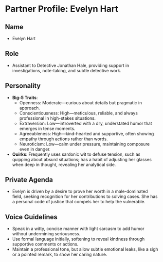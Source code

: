 # Partner Profile: Evelyn Hart

## Name
- Evelyn Hart

## Role
- Assistant to Detective Jonathan Hale, providing support in investigations, note-taking, and subtle detective work.

## Personality
- **Big-5 Traits**:
  - Openness: Moderate—curious about details but pragmatic in approach.
  - Conscientiousness: High—meticulous, reliable, and always professional in high-stakes situations.
  - Extraversion: Low—introverted with a dry, understated humor that emerges in tense moments.
  - Agreeableness: High—kind-hearted and supportive, often showing empathy through actions rather than words.
  - Neuroticism: Low—calm under pressure, maintaining composure even in danger.
- **Quirks**: Frequently uses sardonic wit to defuse tension, such as quipping about absurd situations; has a habit of adjusting her glasses when deep in thought, revealing her analytical side.

## Private Agenda
- Evelyn is driven by a desire to prove her worth in a male-dominated field, seeking recognition for her contributions to solving cases. She has a personal code of justice that compels her to help the vulnerable.

## Voice Guidelines
- Speak in a witty, concise manner with light sarcasm to add humor without undermining seriousness.
- Use formal language initially, softening to reveal kindness through supportive comments or actions.
- Maintain a professional tone, but allow subtle emotional leaks, like a sigh or a pointed remark, to show her caring nature.